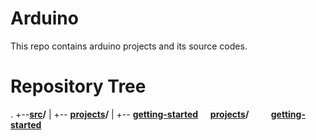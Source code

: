 # Arduino
This repo contains arduino projects and its source codes.
# Repository Tree
.
 +--**[src](/src)/**
|   +-- **[projects](/src/projects)/**
    |   +-- **[getting-started](/src/projects/getting-started)**
&nbsp;&nbsp;&nbsp;&nbsp;**[projects](/src/projects)/**
&nbsp;&nbsp;&nbsp;&nbsp;&nbsp;&nbsp;&nbsp;&nbsp;**[getting-started](/src/projects/getting-started)**


